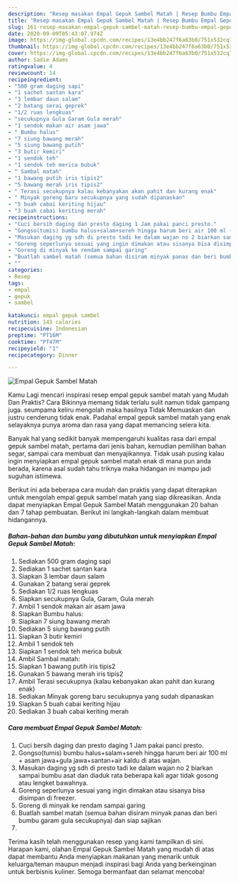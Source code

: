 ```yaml
---
description: "Resep masakan Empal Gepuk Sambel Matah | Resep Bumbu Empal Gepuk Sambel Matah Yang Enak Dan Lezat"
title: "Resep masakan Empal Gepuk Sambel Matah | Resep Bumbu Empal Gepuk Sambel Matah Yang Enak Dan Lezat"
slug: 161-resep-masakan-empal-gepuk-sambel-matah-resep-bumbu-empal-gepuk-sambel-matah-yang-enak-dan-lezat
date: 2020-09-09T05:43:07.974Z
image: https://img-global.cpcdn.com/recipes/13e4bb247f6a63b0/751x532cq70/empal-gepuk-sambel-matah-foto-resep-utama.jpg
thumbnail: https://img-global.cpcdn.com/recipes/13e4bb247f6a63b0/751x532cq70/empal-gepuk-sambel-matah-foto-resep-utama.jpg
cover: https://img-global.cpcdn.com/recipes/13e4bb247f6a63b0/751x532cq70/empal-gepuk-sambel-matah-foto-resep-utama.jpg
author: Sadie Adams
ratingvalue: 4
reviewcount: 14
recipeingredient:
- "500 gram daging sapi"
- "1 sachet santan kara"
- "3 lembar daun salam"
- "2 batang serai geprek"
- "1/2 ruas lengkuas"
- "secukupnya Gula Garam Gula merah"
- "1 sendok makan air asam jawa"
- " Bumbu halus"
- "7 siung bawang merah"
- "5 siung bawang putih"
- "3 butir kemiri"
- "1 sendok teh"
- "1 sendok teh merica bubuk"
- " Sambal matah"
- "1 bawang putih iris tipis2"
- "5 bawang merah iris tipis2"
- " Terasi secukupnya kalau kebanyakan akan pahit dan kurang enak"
- " Minyak goreng baru secukupnya yang sudah dipanaskan"
- "5 buah cabai keriting hijau"
- "3 buah cabai keriting merah"
recipeinstructions:
- "Cuci bersih daging dan presto daging 1 Jam pakai panci presto."
- "Gongso(tumis) bumbu halus+salam+sereh hingga harum beri air 100 ml + asam jawa+gula jawa+santan+air kaldu di atas wajan."
- "Masukan daging yg sdh di presto tadi ke dalam wajan no 2 biarkan sampai bumbu asat dan diaduk rata beberapa kali agar tidak gosong atau lengket bawahnya."
- "Goreng seperlunya sesuai yang ingin dimakan atau sisanya bisa disimpan di freezer."
- "Goreng di minyak ke rendam sampai garing"
- "Buatlah sambel matah (semua bahan disiram minyak panas dan beri bumbu garam gula secukupnya) dan siap sajikan"
- ""
categories:
- Resep
tags:
- empal
- gepuk
- sambel

katakunci: empal gepuk sambel 
nutrition: 143 calories
recipecuisine: Indonesian
preptime: "PT16M"
cooktime: "PT47M"
recipeyield: "1"
recipecategory: Dinner

---
```



![Empal Gepuk Sambel Matah](https://img-global.cpcdn.com/recipes/13e4bb247f6a63b0/751x532cq70/empal-gepuk-sambel-matah-foto-resep-utama.jpg)

Kamu Lagi mencari inspirasi resep empal gepuk sambel matah yang Mudah Dan Praktis? Cara Bikinnya memang tidak terlalu sulit namun tidak gampang juga. seumpama keliru mengolah maka hasilnya Tidak Memuaskan dan justru cenderung tidak enak. Padahal empal gepuk sambel matah yang enak selayaknya punya aroma dan rasa yang dapat memancing selera kita.

Banyak hal yang sedikit banyak mempengaruhi kualitas rasa dari empal gepuk sambel matah, pertama dari jenis bahan, kemudian pemilihan bahan segar, sampai cara membuat dan menyajikannya. Tidak usah pusing kalau ingin menyiapkan empal gepuk sambel matah enak di mana pun anda berada, karena asal sudah tahu triknya maka hidangan ini mampu jadi suguhan istimewa.




Berikut ini ada beberapa cara mudah dan praktis yang dapat diterapkan untuk mengolah empal gepuk sambel matah yang siap dikreasikan. Anda dapat menyiapkan Empal Gepuk Sambel Matah menggunakan 20 bahan dan 7 tahap pembuatan. Berikut ini langkah-langkah dalam membuat hidangannya.

<!--inarticleads1-->

##### Bahan-bahan dan bumbu yang dibutuhkan untuk menyiapkan Empal Gepuk Sambel Matah:

1. Sediakan 500 gram daging sapi
1. Sediakan 1 sachet santan kara
1. Siapkan 3 lembar daun salam
1. Gunakan 2 batang serai geprek
1. Sediakan 1/2 ruas lengkuas
1. Siapkan secukupnya Gula, Garam, Gula merah
1. Ambil 1 sendok makan air asam jawa
1. Siapkan  Bumbu halus:
1. Siapkan 7 siung bawang merah
1. Sediakan 5 siung bawang putih
1. Siapkan 3 butir kemiri
1. Ambil 1 sendok teh
1. Siapkan 1 sendok teh merica bubuk
1. Ambil  Sambal matah:
1. Siapkan 1 bawang putih iris tipis2
1. Gunakan 5 bawang merah iris tipis2
1. Ambil  Terasi secukupnya (kalau kebanyakan akan pahit dan kurang enak)
1. Sediakan  Minyak goreng baru secukupnya yang sudah dipanaskan
1. Siapkan 5 buah cabai keriting hijau
1. Sediakan 3 buah cabai keriting merah




<!--inarticleads2-->

##### Cara membuat Empal Gepuk Sambel Matah:

1. Cuci bersih daging dan presto daging 1 Jam pakai panci presto.
1. Gongso(tumis) bumbu halus+salam+sereh hingga harum beri air 100 ml + asam jawa+gula jawa+santan+air kaldu di atas wajan.
1. Masukan daging yg sdh di presto tadi ke dalam wajan no 2 biarkan sampai bumbu asat dan diaduk rata beberapa kali agar tidak gosong atau lengket bawahnya.
1. Goreng seperlunya sesuai yang ingin dimakan atau sisanya bisa disimpan di freezer.
1. Goreng di minyak ke rendam sampai garing
1. Buatlah sambel matah (semua bahan disiram minyak panas dan beri bumbu garam gula secukupnya) dan siap sajikan
1. 




Terima kasih telah menggunakan resep yang kami tampilkan di sini. Harapan kami, olahan Empal Gepuk Sambel Matah yang mudah di atas dapat membantu Anda menyiapkan makanan yang menarik untuk keluarga/teman maupun menjadi inspirasi bagi Anda yang berkeinginan untuk berbisnis kuliner. Semoga bermanfaat dan selamat mencoba!
